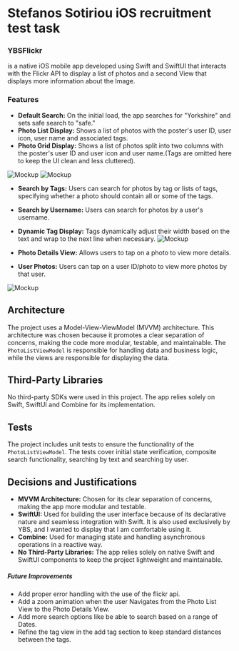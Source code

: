 # Stefanos Sotiriou iOS recruitment test task

### YBSFlickr 
is a native iOS mobile app developed using Swift and SwiftUI that interacts with the Flickr API to display a list of photos and a second View that displays more information about the Image.

### Features

- **Default Search:** On the initial load, the app searches for "Yorkshire" and sets safe search to "safe."
- **Photo List Display:** Shows a list of photos with the poster's user ID, user icon, user name and associated tags.
- **Photo Grid Display:** Shows a list of photos split into two columns with the poster's user ID and user icon and user name.(Tags are omitted here to keep the UI clean and less cluttered).

![Mockup](/PhotoListView.png)
![Mockup](/PhotoGridView.png)

- **Search by Tags:** Users can search for photos by tag or lists of tags, specifying whether a photo should contain all or some of the tags.
- **Search by Username:** Users can search for photos by a user's username.
- **Dynamic Tag Display:** Tags dynamically adjust their width based on the text and wrap to the next line when necessary.
![Mockup](/TagView.png)

- **Photo Details View:** Allows users to tap on a photo to view more details.
- **User Photos:** Users can tap on a user ID/photo to view more photos by that user.

![Mockup](/PhotoDetailView.png)


## Architecture

The project uses a Model-View-ViewModel (MVVM) architecture. This architecture was chosen because it promotes a clear separation of concerns, making the code more modular, testable, and maintainable. The `PhotoListViewModel` is responsible for handling data and business logic, while the views are responsible for displaying the data.

## Third-Party Libraries

No third-party SDKs were used in this project. The app relies solely on Swift, SwiftUI and Combine for its implementation.

## Tests

The project includes unit tests to ensure the functionality of the `PhotoListViewModel`. The tests cover initial state verification, composite search functionality, searching by text and searching by user.

## Decisions and Justifications

- **MVVM Architecture:** Chosen for its clear separation of concerns, making the app more modular and testable.
- **SwiftUI:** Used for building the user interface because of its declarative nature and seamless integration with Swift. It is also used exclusively by YBS, and I wanted to display that I am comfortable using it.
- **Combine:** Used for managing state and handling asynchronous operations in a reactive way.
- **No Third-Party Libraries:** The app relies solely on native Swift and SwiftUI components to keep the project lightweight and maintainable.

##### Future Improvements
- Add proper error handling with the use of the flickr api.
- Add a zoom animation when the user Navigates from the Photo List View to the Photo Details View.
- Add more search options like be able to search based on a range of Dates.
- Refine the tag view in the add tag section to keep standard distances between the tags.
